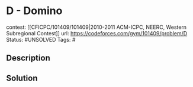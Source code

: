 # D - Domino

contest: [[CFICPC/101409/101409|2010-2011 ACM-ICPC, NEERC, Western Subregional Contest]]
url: https://codeforces.com/gym/101409/problem/D
Status: #UNSOLVED
Tags: #

## Description

## Solution

